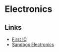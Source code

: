 # Electronics

## Links

- [First IC](http://sam.zeloof.xyz/first-ic/)
- [Sandbox Electronics](https://sandboxelectronics.com/)
